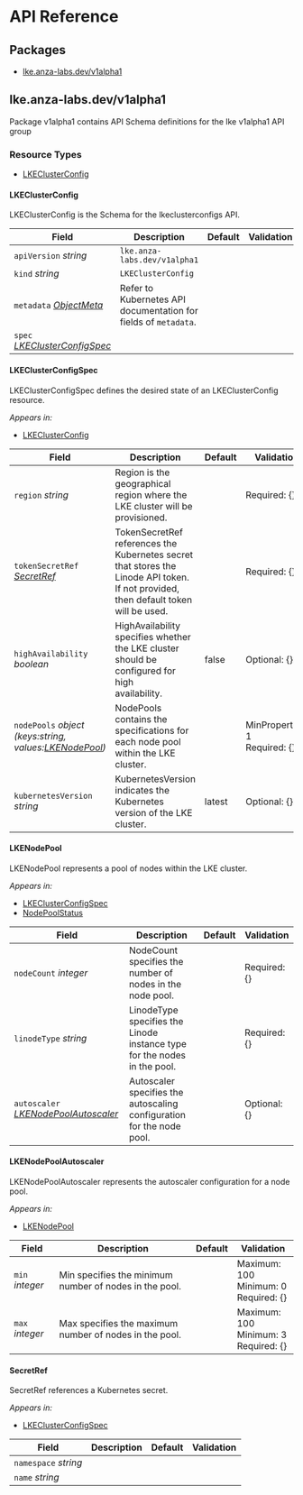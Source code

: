 # API Reference

## Packages
- [lke.anza-labs.dev/v1alpha1](#lkeanza-labsdevv1alpha1)


## lke.anza-labs.dev/v1alpha1

Package v1alpha1 contains API Schema definitions for the lke v1alpha1 API group

### Resource Types
- [LKEClusterConfig](#lkeclusterconfig)



#### LKEClusterConfig



LKEClusterConfig is the Schema for the lkeclusterconfigs API.





| Field | Description | Default | Validation |
| --- | --- | --- | --- |
| `apiVersion` _string_ | `lke.anza-labs.dev/v1alpha1` | | |
| `kind` _string_ | `LKEClusterConfig` | | |
| `metadata` _[ObjectMeta](https://kubernetes.io/docs/reference/generated/kubernetes-api/v1.30/#objectmeta-v1-meta)_ | Refer to Kubernetes API documentation for fields of `metadata`. |  |  |
| `spec` _[LKEClusterConfigSpec](#lkeclusterconfigspec)_ |  |  |  |


#### LKEClusterConfigSpec



LKEClusterConfigSpec defines the desired state of an LKEClusterConfig resource.



_Appears in:_
- [LKEClusterConfig](#lkeclusterconfig)

| Field | Description | Default | Validation |
| --- | --- | --- | --- |
| `region` _string_ | Region is the geographical region where the LKE cluster will be provisioned. |  | Required: {} <br /> |
| `tokenSecretRef` _[SecretRef](#secretref)_ | TokenSecretRef references the Kubernetes secret that stores the Linode API token.<br />If not provided, then default token will be used. |  | Required: {} <br /> |
| `highAvailability` _boolean_ | HighAvailability specifies whether the LKE cluster should be configured for high<br />availability. | false | Optional: {} <br /> |
| `nodePools` _object (keys:string, values:[LKENodePool](#lkenodepool))_ | NodePools contains the specifications for each node pool within the LKE cluster. |  | MinProperties: 1 <br />Required: {} <br /> |
| `kubernetesVersion` _string_ | KubernetesVersion indicates the Kubernetes version of the LKE cluster. | latest | Optional: {} <br /> |


#### LKENodePool



LKENodePool represents a pool of nodes within the LKE cluster.



_Appears in:_
- [LKEClusterConfigSpec](#lkeclusterconfigspec)
- [NodePoolStatus](#nodepoolstatus)

| Field | Description | Default | Validation |
| --- | --- | --- | --- |
| `nodeCount` _integer_ | NodeCount specifies the number of nodes in the node pool. |  | Required: {} <br /> |
| `linodeType` _string_ | LinodeType specifies the Linode instance type for the nodes in the pool. |  | Required: {} <br /> |
| `autoscaler` _[LKENodePoolAutoscaler](#lkenodepoolautoscaler)_ | Autoscaler specifies the autoscaling configuration for the node pool. |  | Optional: {} <br /> |


#### LKENodePoolAutoscaler



LKENodePoolAutoscaler represents the autoscaler configuration for a node pool.



_Appears in:_
- [LKENodePool](#lkenodepool)

| Field | Description | Default | Validation |
| --- | --- | --- | --- |
| `min` _integer_ | Min specifies the minimum number of nodes in the pool. |  | Maximum: 100 <br />Minimum: 0 <br />Required: {} <br /> |
| `max` _integer_ | Max specifies the maximum number of nodes in the pool. |  | Maximum: 100 <br />Minimum: 3 <br />Required: {} <br /> |






#### SecretRef



SecretRef references a Kubernetes secret.



_Appears in:_
- [LKEClusterConfigSpec](#lkeclusterconfigspec)

| Field | Description | Default | Validation |
| --- | --- | --- | --- |
| `namespace` _string_ |  |  |  |
| `name` _string_ |  |  |  |


